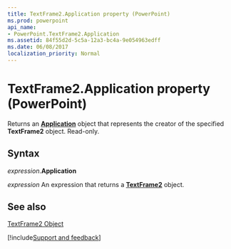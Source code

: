 ```yaml
---
title: TextFrame2.Application property (PowerPoint)
ms.prod: powerpoint
api_name:
- PowerPoint.TextFrame2.Application
ms.assetid: 84f55d2d-5c5a-12a3-bc4a-9e054963edff
ms.date: 06/08/2017
localization_priority: Normal
---
```



# TextFrame2.Application property (PowerPoint)

Returns an  **[Application](PowerPoint.Application.md)** object that represents the creator of the specified **TextFrame2** object. Read-only.


## Syntax

_expression_.**Application**

 _expression_ An expression that returns a **[TextFrame2](PowerPoint.TextFrame2.md)** object.


## See also


[TextFrame2 Object](PowerPoint.TextFrame2.md)

[!include[Support and feedback](~/includes/feedback-boilerplate.md)]